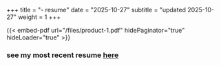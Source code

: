 
+++
title = "- resume"
date = "2025-10-27"
subtitle = "updated 2025-10-27"
weight = 1
+++

{{< embed-pdf url="/files/product-1.pdf" hidePaginator="true" hideLoader="true" >}}

### see my most recent resume [here](https://github.com/dawdty/resume/blob/fb1a7bdf4e16aa5a228c6fafb10a51f541d3cc0f/Edmund_H.pdf)   